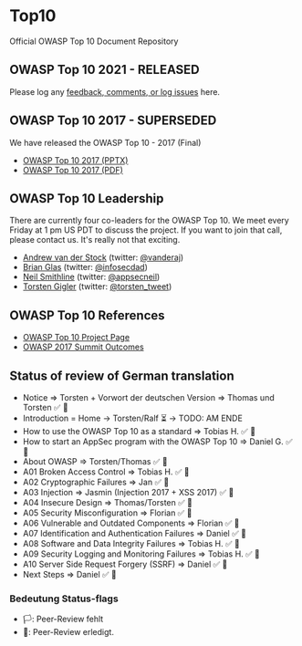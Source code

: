 # Top10

Official OWASP Top 10 Document Repository

## OWASP Top 10 2021 - RELEASED

Please log any [feedback, comments, or log issues](https://github.com/OWASP/Top10/issues) here.

## OWASP Top 10 2017 - SUPERSEDED

We have released the OWASP Top 10 - 2017 (Final)

- [OWASP Top 10 2017 (PPTX)](https://github.com/OWASP/Top10/blob/master/2017/OWASP%20Top%2010-2017%20(en).pptx)
- [OWASP Top 10 2017 (PDF)](https://github.com/OWASP/Top10/blob/master/2017/OWASP%20Top%2010-2017%20(en).pdf)

## OWASP Top 10 Leadership

There are currently four co-leaders for the OWASP Top 10. We meet every Friday at 1 pm US PDT to discuss the project. If you want to join that call, please contact us. It's really not that exciting.

- [Andrew van der Stock](mailto:vanderaj@owasp.org) (twitter: [@vanderaj](https://twitter.com/vanderaj))
- [Brian Glas](mailto:brian.glas@owasp.org) (twitter: [@infosecdad](https://twitter.com/infosecdad))
- [Neil Smithline](mailto:neil.smithline@owasp.org) (twitter: [@appsecneil](https://twitter.com/appsecneil))
- [Torsten Gigler](mailto:torsten.gigler@owasp.org) (twitter: [@torsten_tweet](https://twitter.com/torsten_tweet))

## OWASP Top 10 References

- [OWASP Top 10 Project Page](https://owasp.org/www-project-top-ten)
- [OWASP 2017 Summit Outcomes](https://owaspsummit.org/Outcomes/Owasp-Top-10-2017/Owasp-Top-10-2017.html)
 

## Status of review of German translation
- Notice => Torsten + Vorwort der deutschen Version => Thomas und Torsten :white_check_mark: :checkered_flag:
- Introduction = Home -> Torsten/Ralf  :hourglass_flowing_sand: -> TODO: AM ENDE
- How to use the OWASP Top 10 as a standard => Tobias H.  :white_check_mark: :checkered_flag:
- How to start an AppSec program with the OWASP Top 10 => Daniel G. :white_check_mark: :checkered_flag:
- About OWASP => Torsten/Thomas :white_check_mark: :checkered_flag:
- A01 Broken Access Control => Tobias H. :white_check_mark: :checkered_flag:
- A02 Cryptographic Failures => Jan :white_check_mark: :checkered_flag:
- A03 Injection => Jasmin (Injection 2017 + XSS 2017) :white_check_mark: :checkered_flag:
- A04 Insecure Design => Thomas/Torsten :white_check_mark: :checkered_flag:
- A05 Security Misconfiguration => Florian :white_check_mark: :checkered_flag: 
- A06 Vulnerable and Outdated Components => Florian :white_check_mark: :checkered_flag: 
- A07 Identification and Authentication Failures => Daniel :white_check_mark: :checkered_flag:
- A08 Software and Data Integrity Failures => Tobias H.  :white_check_mark: :checkered_flag:
- A09 Security Logging and Monitoring Failures => Tobias H.  :white_check_mark: :checkered_flag: 
- A10 Server Side Request Forgery (SSRF) => Daniel :white_check_mark: :checkered_flag:
- Next Steps => Daniel :white_check_mark: :checkered_flag:

### Bedeutung Status-flags
- :white_flag:: Peer-Review fehlt
- :checkered_flag:: Peer-Review erledigt.

